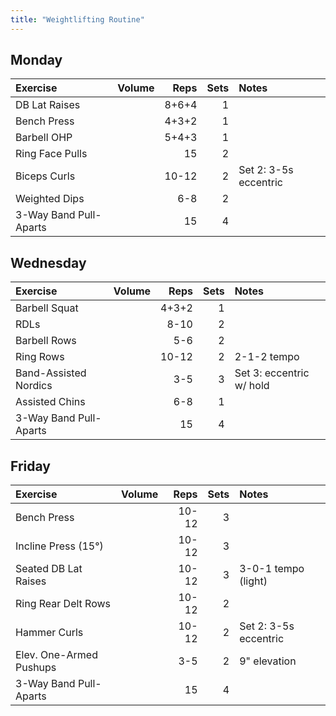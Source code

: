 ```yaml
---
title: "Weightlifting Routine"
---
```


## Monday

| Exercise                  | Volume    | Reps  | Sets | Notes                      |
|:----------|:----|--:|--:|:-----------|
| DB Lat Raises             |           | 8+6+4 | 1    |                            |
| Bench Press               |           | 4+3+2 | 1    |                            |
| Barbell OHP               |           | 5+4+3 | 1    |                            |
| Ring Face Pulls           |           | 15    | 2    |                            |
| Biceps Curls              |           | 10-12 | 2    | Set 2: 3-5s eccentric      |
| Weighted Dips             |           | 6-8   | 2    |                            |
| 3-Way Band Pull-Aparts    |           | 15    | 4    |                            |

## Wednesday

| Exercise                  | Volume    | Reps  | Sets | Notes                      |
|:----------|:----|--:|--:|:-----------|
| Barbell Squat             |           | 4+3+2 | 1    |                            |
| RDLs                      |           | 8-10  | 2    |                            |
| Barbell Rows              |           | 5-6   | 2    |                            |
| Ring Rows                 |           | 10-12 | 2    | 2-1-2 tempo                |
| Band-Assisted Nordics     |           | 3-5   | 3    | Set 3: eccentric w/ hold   |
| Assisted Chins            |           | 6-8   | 1    |                            |
| 3-Way Band Pull-Aparts    |           | 15    | 4    |                            |

## Friday

| Exercise                  | Volume    | Reps  | Sets | Notes                      |
|:----------|:----|--:|--:|:-----------|
| Bench Press               |           | 10-12 | 3    |                            |
| Incline Press (15°)       |           | 10-12 | 3    |                            |
| Seated DB Lat Raises      |           | 10-12 | 3    | 3-0-1 tempo (light)        |
| Ring Rear Delt Rows       |           | 10-12 | 2    |                            |
| Hammer Curls              |           | 10-12 | 2    | Set 2: 3-5s eccentric      |
| Elev. One-Armed Pushups   |           | 3-5   | 2    | 9" elevation               |
| 3-Way Band Pull-Aparts    |           | 15    | 4    |                            |

